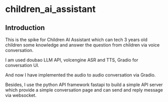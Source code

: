 # children_ai_assistant

## Introduction

This is the spike for Children AI Assistant which can tech 3 years old children some knowledge and answer the question from children via voice conversation.

I am used doubao LLM API, volcengine ASR and TTS, Gradio for conversation UI.

And now I have implemented the audio to audio conversation via Gradio.

Besides, I use the python API framework fastapi to build a simple API server which provide a simple conversation page and can send and reply message via websocket.